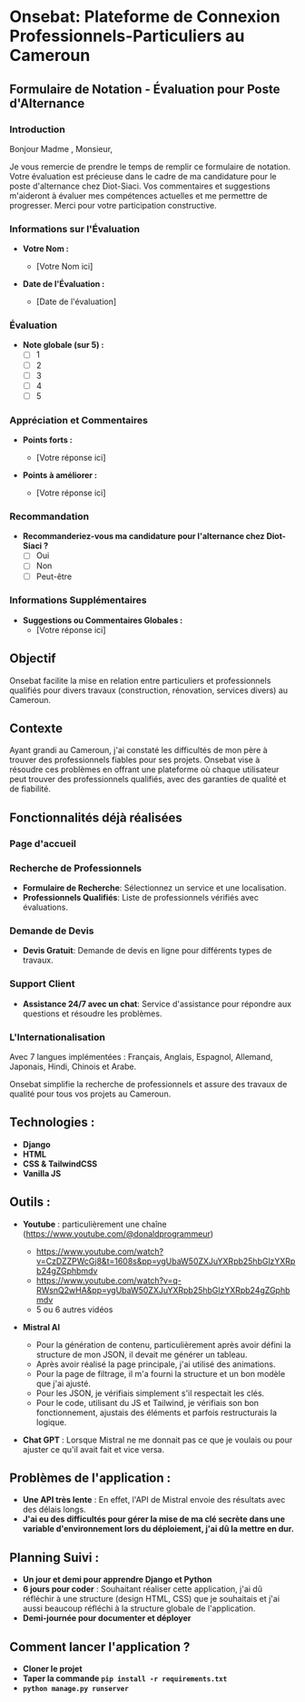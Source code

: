 # Onsebat: Plateforme de Connexion Professionnels-Particuliers au Cameroun
## Formulaire de Notation - Évaluation pour Poste d'Alternance

### Introduction

Bonjour Madme , Monsieur,

Je vous remercie de prendre le temps de remplir ce formulaire de notation. Votre évaluation est précieuse dans le cadre de ma candidature pour le poste d'alternance chez Diot-Siaci. Vos commentaires et suggestions m'aideront à évaluer mes compétences actuelles et me permettre de progresser. Merci pour votre participation constructive.

### Informations sur l'Évaluation

- **Votre Nom :**
  - [Votre Nom ici]

- **Date de l'Évaluation :**
  - [Date de l'évaluation]

### Évaluation

- **Note globale (sur 5) :**
  - [ ] 1
  - [ ] 2
  - [ ] 3
  - [ ] 4
  - [ ] 5

### Appréciation et Commentaires

- **Points forts :**
  - [Votre réponse ici]

- **Points à améliorer :**
  - [Votre réponse ici]

### Recommandation

- **Recommanderiez-vous ma candidature pour l'alternance chez Diot-Siaci ?**
  - [ ] Oui
  - [ ] Non
  - [ ] Peut-être

### Informations Supplémentaires

- **Suggestions ou Commentaires Globales :**
  - [Votre réponse ici]
 
    
## Objectif
Onsebat facilite la mise en relation entre particuliers et professionnels qualifiés pour divers travaux (construction, rénovation, services divers) au Cameroun.

## Contexte
Ayant grandi au Cameroun, j'ai constaté les difficultés de mon père à trouver des professionnels fiables pour ses projets. Onsebat vise à résoudre ces problèmes en offrant une plateforme où chaque utilisateur peut trouver des professionnels qualifiés, avec des garanties de qualité et de fiabilité.

## Fonctionnalités déjà réalisées

### Page d'accueil 
### Recherche de Professionnels
- **Formulaire de Recherche**: Sélectionnez un service et une localisation.
- **Professionnels Qualifiés**: Liste de professionnels vérifiés avec évaluations.

### Demande de Devis
- **Devis Gratuit**: Demande de devis en ligne pour différents types de travaux.

### Support Client
- **Assistance 24/7 avec un chat**: Service d'assistance pour répondre aux questions et résoudre les problèmes.

### L'Internationalisation 
Avec 7 langues implémentées : Français, Anglais, Espagnol, Allemand, Japonais, Hindi, Chinois et Arabe.

Onsebat simplifie la recherche de professionnels et assure des travaux de qualité pour tous vos projets au Cameroun.

## Technologies : 
- **Django**
- **HTML**
- **CSS & TailwindCSS**
- **Vanilla JS**

## Outils : 
- **Youtube** : particulièrement une chaîne (https://www.youtube.com/@donaldprogrammeur)  
   + https://www.youtube.com/watch?v=CzDZZPWcGj8&t=1608s&pp=ygUbaW50ZXJuYXRpb25hbGlzYXRpb24gZGphbmdv
   + https://www.youtube.com/watch?v=q-RWsnQ2wHA&pp=ygUbaW50ZXJuYXRpb25hbGlzYXRpb24gZGphbmdv
   + 5 ou 6 autres vidéos

- **Mistral AI**
   + Pour la génération de contenu, particulièrement après avoir défini la structure de mon JSON, il devait me générer un tableau.
   + Après avoir réalisé la page principale, j'ai utilisé des animations.
   + Pour la page de filtrage, il m'a fourni la structure et un bon modèle que j'ai ajusté.
   + Pour les JSON, je vérifiais simplement s'il respectait les clés.
   + Pour le code, utilisant du JS et Tailwind, je vérifiais son bon fonctionnement, ajustais des éléments et parfois restructurais la logique.

- **Chat GPT** : Lorsque Mistral ne me donnait pas ce que je voulais ou pour ajuster ce qu'il avait fait et vice versa.

## Problèmes de l'application : 
- **Une API très lente** : En effet, l'API de Mistral envoie des résultats avec des délais longs.
- **J'ai eu des difficultés pour gérer la mise de ma clé secrète dans une variable d'environnement lors du déploiement, j'ai dû la mettre en dur.**

## Planning  Suivi : 
- **Un jour et demi pour apprendre Django et Python**
- **6 jours pour coder** : Souhaitant réaliser cette application, j'ai dû réfléchir à une structure (design HTML, CSS) que je souhaitais et j'ai aussi beaucoup réfléchi à la structure globale de l'application.
- **Demi-journée pour documenter et déployer**

## Comment lancer l'application ?
- **Cloner le projet**
- **Taper la commande `pip install -r requirements.txt`**
- **`python manage.py runserver`**
